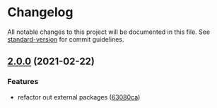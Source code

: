 # Changelog

All notable changes to this project will be documented in this file. See [standard-version](https://github.com/conventional-changelog/standard-version) for commit guidelines.

## [2.0.0](https://github.com/jeanlescure/string-crypto/compare/v1.0.4...v2.0.0) (2021-02-22)


### Features

* refactor out external packages ([63080ca](https://github.com/jeanlescure/string-crypto/commit/63080ca58f8bf011be7444ce572901fdf02ce87e))
